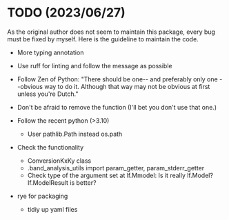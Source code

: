 # TODO (2023/06/27)

As the original author does not seem to maintain this package, every bug must be fixed by myself. Here is the guideline to maintain the code.

- More typing annotation
- Use ruff for linting and follow the message as possible
- Follow Zen of Python: "There should be one-- and preferably only one --obvious way to do it. Although that way may not be obvious at first unless you're Dutch."
- Don't be afraid to remove the function (I'll bet you don't use that one.)

- Follow the recent python (>3.10)

  - User pathlib.Path instead os.path

- Check the functionality

  - ConversionKxKy class
  - .band_analysis_utils import param_getter, param_stderr_getter
  - Check type of the argument set at lf.Mmodel: Is it really lf.Model? lf.ModelResult is better?

- rye for packaging
  - tidiy up yaml files
